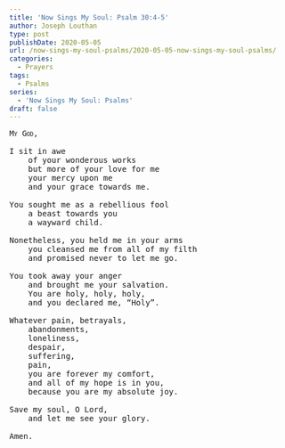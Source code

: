 ```yaml
---
title: 'Now Sings My Soul: Psalm 30:4-5'
author: Joseph Louthan
type: post
publishDate: 2020-05-05
url: /now-sings-my-soul-psalms/2020-05-05-now-sings-my-soul-psalms/
categories:
  - Prayers
tags:
  - Psalms
series:
  - 'Now Sings My Soul: Psalms'
draft: false
---
```

<pre>
<div style="font-variant: small-caps;">My God,</div>
I sit in awe
	of your wonderous works
	but more of your love for me
	your mercy upon me
	and your grace towards me.

You sought me as a rebellious fool
	a beast towards you
	a wayward child.

Nonetheless, you held me in your arms
	you cleansed me from all of my filth
	and promised never to let me go.

You took away your anger
	and brought me your salvation.
	You are holy, holy, holy,
	and you declared me, “Holy”.

Whatever pain, betrayals,
	abandonments,
	loneliness,
	despair,
	suffering,
	pain,
	you are forever my comfort,
	and all of my hope is in you,
	because you are my absolute joy.

Save my soul, O Lord,
	and let me see your glory.

Amen.</pre>

